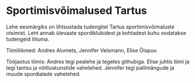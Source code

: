 # Sportimisvõimalused Tartus
Lehe eesmärgiks on lihtsustada tudengitel Tartus sportimisvõimaluste otsimist. Leht annab ülevaate spordiklubidest ja kohtadest kuhu oodatakse tudengeid liituma.

Tiimiliikmed: Andres Alumets, Jennifer Veismann, Elise Õispuu

Tööjaotus tiimis:
Andres tegi pealehe ja tegeles githubiga. Elise juhtis tiimi ja tegi tantsu ja võitluskunstide vahelehed. Jennifer tegi pallimängude ja muude spordialade vahelehed.
